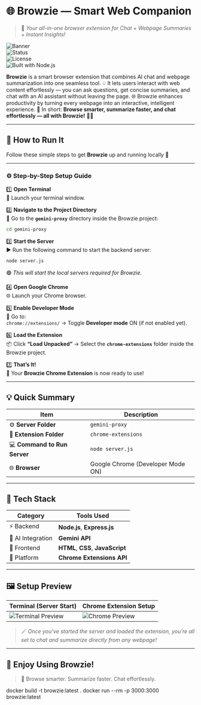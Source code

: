 # 🌐 **Browzie — Smart Web Companion**  
> 🧠 _Your all-in-one browser extension for Chat + Webpage Summaries + Instant Insights!_  

![Banner](https://img.shields.io/badge/Project-Browzie-blue?style=for-the-badge&logo=googlechrome)  
![Status](https://img.shields.io/badge/Status-Active-success?style=for-the-badge)  
![License](https://img.shields.io/badge/License-MIT-yellow?style=for-the-badge)  
![Built with Node.js](https://img.shields.io/badge/Built%20with-Node.js-green?style=for-the-badge&logo=nodedotjs)

**Browzie** is a smart browser extension that combines AI chat and webpage summarization into one seamless tool. 💡
It lets users interact with web content effortlessly — you can ask questions, get concise summaries, and chat with an AI assistant without leaving the page. 
🌐 Browzie enhances productivity by turning every webpage into an interactive, intelligent experience. 🚀
In short: **Browse smarter, summarize faster, and chat effortlessly — all with Browzie!** 🧠✨

---

## 🏁 **How to Run It**

Follow these simple steps to get **Browzie** up and running locally 🚀  

---

### ⚙️ **Step-by-Step Setup Guide**

1️⃣ **Open Terminal**  
💬 Launch your terminal window.  

2️⃣ **Navigate to the Project Directory**  
📂 Go to the **`gemini-proxy`** directory inside the Browzie project:  
```bash
cd gemini-proxy
```

3️⃣ **Start the Server**  
▶️ Run the following command to start the backend server:  
```bash
node server.js
```  
🟢 _This will start the local servers required for Browzie._

4️⃣ **Open Google Chrome**  
🌐 Launch your Chrome browser.  

5️⃣ **Enable Developer Mode**  
🧩 Go to:  
`chrome://extensions/` → Toggle **Developer mode** ON (if not enabled yet).

6️⃣ **Load the Extension**  
📦 Click **“Load Unpacked”** → Select the **`chrome-extensions`** folder inside the Browzie project.

7️⃣ **That’s It!**  
🎉 Your **Browzie Chrome Extension** is now ready to use!  

---

## 💡 **Quick Summary**
| Item | Description |
|------|--------------|
| ⚙️ **Server Folder** | `gemini-proxy` |
| 🧩 **Extension Folder** | `chrome-extensions` |
| 💻 **Command to Run Server** | `node server.js` |
| 🌐 **Browser** | Google Chrome (Developer Mode ON) |

---

## 🧭 **Tech Stack**
| Category | Tools Used |
|-----------|-------------|
| ⚡ Backend | **Node.js**, **Express.js** |
| 🧠 AI Integration | **Gemini API** |
| 💅 Frontend | **HTML**, **CSS**, **JavaScript** |
| 🧩 Platform | **Chrome Extensions API** |

---

## 🖼️ **Setup Preview**

| Terminal (Server Start) | Chrome Extension Setup |
|--------------------------|------------------------|
| ![Terminal Preview](https://img.shields.io/badge/Terminal-Running-green?style=for-the-badge&logo=gnometerminal) | ![Chrome Preview](https://img.shields.io/badge/Chrome%20Extensions-Load%20Unpacked-blue?style=for-the-badge&logo=googlechrome) |

> 🪄 _Once you’ve started the server and loaded the extension, you’re all set to chat and summarize directly from any webpage!_

---

## 💫 **Enjoy Using Browzie!**
> 🧠 Browse smarter. Summarize faster. Chat effortlessly.  



docker build -t browzie:latest .
docker run --rm -p 3000:3000 browzie:latest

